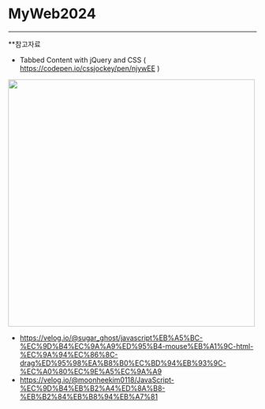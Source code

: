 # MyWeb2024


<hr>

**참고자료

- Tabbed Content with jQuery and CSS  ( https://codepen.io/cssjockey/pen/njywEE )

<img src="https://github.com/user-attachments/assets/7123c633-0869-469a-9148-4bd428fe905c" width="500">


- https://velog.io/@sugar_ghost/javascript%EB%A5%BC-%EC%9D%B4%EC%9A%A9%ED%95%B4-mouse%EB%A1%9C-html-%EC%9A%94%EC%86%8C-drag%ED%95%98%EA%B8%B0%EC%BD%94%EB%93%9C-%EC%A0%80%EC%9E%A5%EC%9A%A9
- https://velog.io/@moonheekim0118/JavaScript-%EC%9D%B4%EB%B2%A4%ED%8A%B8-%EB%B2%84%EB%B8%94%EB%A7%81
